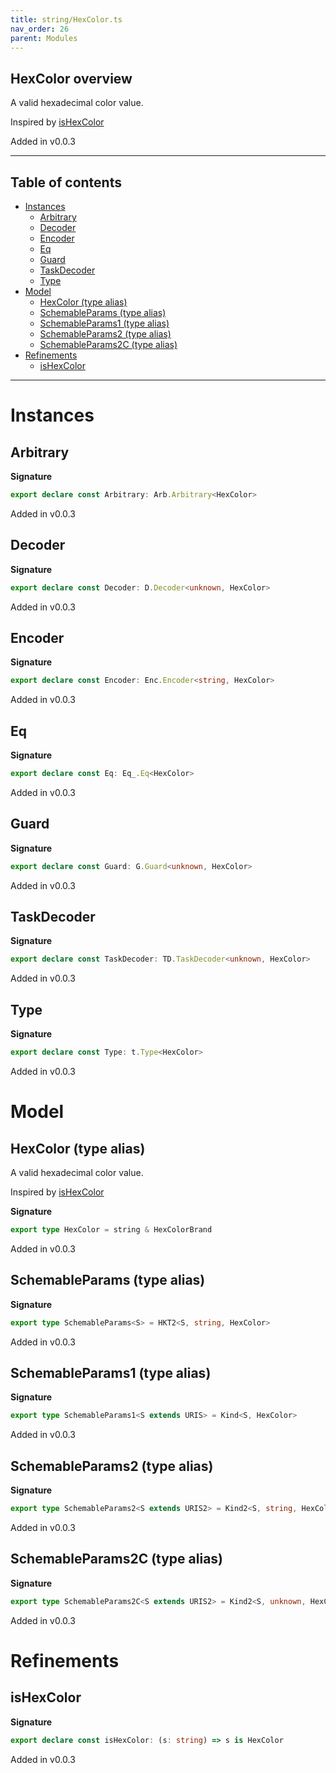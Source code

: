 ```yaml
---
title: string/HexColor.ts
nav_order: 26
parent: Modules
---
```


## HexColor overview

A valid hexadecimal color value.

Inspired by
[isHexColor](https://github.com/validatorjs/validator.js/blob/master/src/lib/isHexColor.js)

Added in v0.0.3

---

<h2 class="text-delta">Table of contents</h2>

- [Instances](#instances)
  - [Arbitrary](#arbitrary)
  - [Decoder](#decoder)
  - [Encoder](#encoder)
  - [Eq](#eq)
  - [Guard](#guard)
  - [TaskDecoder](#taskdecoder)
  - [Type](#type)
- [Model](#model)
  - [HexColor (type alias)](#hexcolor-type-alias)
  - [SchemableParams (type alias)](#schemableparams-type-alias)
  - [SchemableParams1 (type alias)](#schemableparams1-type-alias)
  - [SchemableParams2 (type alias)](#schemableparams2-type-alias)
  - [SchemableParams2C (type alias)](#schemableparams2c-type-alias)
- [Refinements](#refinements)
  - [isHexColor](#ishexcolor)

---

# Instances

## Arbitrary

**Signature**

```ts
export declare const Arbitrary: Arb.Arbitrary<HexColor>
```

Added in v0.0.3

## Decoder

**Signature**

```ts
export declare const Decoder: D.Decoder<unknown, HexColor>
```

Added in v0.0.3

## Encoder

**Signature**

```ts
export declare const Encoder: Enc.Encoder<string, HexColor>
```

Added in v0.0.3

## Eq

**Signature**

```ts
export declare const Eq: Eq_.Eq<HexColor>
```

Added in v0.0.3

## Guard

**Signature**

```ts
export declare const Guard: G.Guard<unknown, HexColor>
```

Added in v0.0.3

## TaskDecoder

**Signature**

```ts
export declare const TaskDecoder: TD.TaskDecoder<unknown, HexColor>
```

Added in v0.0.3

## Type

**Signature**

```ts
export declare const Type: t.Type<HexColor>
```

Added in v0.0.3

# Model

## HexColor (type alias)

A valid hexadecimal color value.

Inspired by
[isHexColor](https://github.com/validatorjs/validator.js/blob/master/src/lib/isHexColor.js)

**Signature**

```ts
export type HexColor = string & HexColorBrand
```

Added in v0.0.3

## SchemableParams (type alias)

**Signature**

```ts
export type SchemableParams<S> = HKT2<S, string, HexColor>
```

Added in v0.0.3

## SchemableParams1 (type alias)

**Signature**

```ts
export type SchemableParams1<S extends URIS> = Kind<S, HexColor>
```

Added in v0.0.3

## SchemableParams2 (type alias)

**Signature**

```ts
export type SchemableParams2<S extends URIS2> = Kind2<S, string, HexColor>
```

Added in v0.0.3

## SchemableParams2C (type alias)

**Signature**

```ts
export type SchemableParams2C<S extends URIS2> = Kind2<S, unknown, HexColor>
```

Added in v0.0.3

# Refinements

## isHexColor

**Signature**

```ts
export declare const isHexColor: (s: string) => s is HexColor
```

Added in v0.0.3
